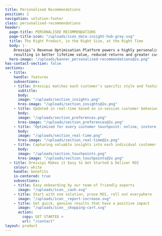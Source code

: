 ```yaml
---
title: Personalised Recommendations
position: 2
navigation: solution-footer
class: personalised-recommendations
header:
  page-title: PERSONALISED RECOMMENDATIONS
  page-title-icon: "/uploads/icon_data-insight-hub-grey.svg"
  title: The Right Product, in the Right Size, at the Right Time
  body: |-
    Dressipi’s Revenue Optimisation Platform powers a highly personalised and deepened customer experience, 
    resulting in better lifetime value, reduced returns and greater customer loyalty
  hero-image: "/uploads/banner_personalised-recommendations@2x.png"
has-contact-section: false
sections:
  - title:
    handle: features
    subsections:
    - title: Dressipi matches each customer’s specific style and fashion preferences to your entire product offering to deliver personalised product, outfit and size recommendations.
      subtitle: 
      body:
      image: "/uploads/section_insights.png"
      hres-image: "/uploads/section_insights@2x.png"
    - title: Updated in real-time based on in-session customer behaviour and changes in availability of product.
      body:
      image: "/uploads/section_preferences.png"
      hres-image: "/uploads/section_preferences@2x.png"
    - title: "Optimised for every customer touchpoint: online, instore, in app, and on email."
      body:
      image: "/uploads/section_real-time.png"
      hres-image: "/uploads/section_real-time@2x.png"
    - title: Capturing valuable insights into each individual customer at every step of their journey.
      body:
      image: "/uploads/section_touchpoints.png"
      hres-image: "/uploads/section_touchpoints@2x.png"
  - title: Dressipi Makes it Easy to Get Started & Deliver ROI
    colour: white
    handle: benefits
    is-centered: true
    subsections:
    - title: Easy onboarding by our team of friendly experts
      image: "/uploads/icon__cash.svg"
    - title: Start with one solution, prove ROI, roll out everywhere
      image: "/uploads/icon__report-increase.svg"
    - title: Get quick, genuine results that have a positive impact
      image: "/uploads/icon__shopping-cart.svg"
      action:
        copy: GET STARTED >
        url: "/contact"
layout: product
---
```

